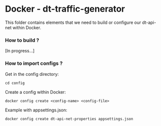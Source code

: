 # Docker - dt-traffic-generator

This folder contains elements that we need to build or configure our dt-api-net within Docker.

### How to build ?

[In progress...]

### How to import configs ?

Get in the config directory:

```shell script
cd config
```

Create a config within Docker:

```shell script
docker config create <config-name> <config-file>
```
Example with appsettings.json:

```shell script
docker config create dt-api-net-properties appsettings.json
```
